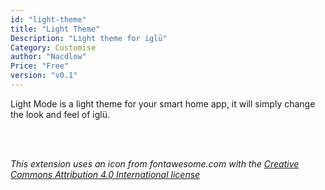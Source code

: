 ```yaml
---
id: "light-theme"
title: "Light Theme"
Description: "Light theme for iglü"
Category: Customise
author: "Nacdlow"
Price: "Free"
version: "v0.1"
---
```


Light Mode is a light theme for your smart home app, it will simply change the
look and feel of iglü.

<br>
<br>

*This extension uses an icon from fontawesome.com with the [Creative Commons Attribution 4.0 International license](https://fontawesome.com/license)*


<br>
<br>